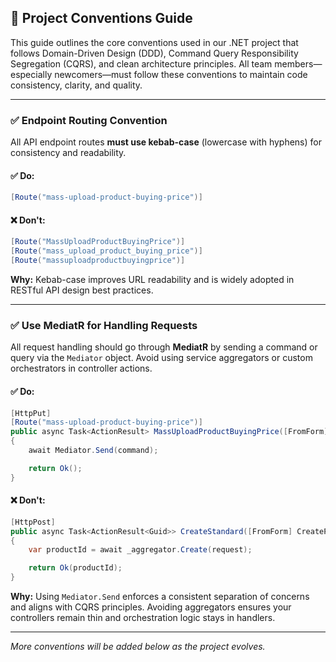 ## 🧭 Project Conventions Guide

This guide outlines the core conventions used in our .NET project that follows Domain-Driven Design (DDD), Command Query Responsibility Segregation (CQRS), and clean architecture principles. All team members—especially newcomers—must follow these conventions to maintain code consistency, clarity, and quality.

---

### ✅ Endpoint Routing Convention

All API endpoint routes **must use kebab-case** (lowercase with hyphens) for consistency and readability.

#### ✅ Do:

```csharp
[Route("mass-upload-product-buying-price")]
```

#### ❌ Don't:

```csharp
[Route("MassUploadProductBuyingPrice")]
[Route("mass_upload_product_buying_price")]
[Route("massuploadproductbuyingprice")]
```

**Why:**
Kebab-case improves URL readability and is widely adopted in RESTful API design best practices.

---

### ✅ Use MediatR for Handling Requests

All request handling should go through **MediatR** by sending a command or query via the `Mediator` object. Avoid using service aggregators or custom orchestrators in controller actions.

#### ✅ Do:

```csharp
[HttpPut]
[Route("mass-upload-product-buying-price")]
public async Task<ActionResult> MassUploadProductBuyingPrice([FromForm] MassUploadProductBuyingPriceCommand command)
{
    await Mediator.Send(command);

    return Ok();
}
```

#### ❌ Don't:

```csharp
[HttpPost]
public async Task<ActionResult<Guid>> CreateStandard([FromForm] CreateProductVM request)
{
    var productId = await _aggregator.Create(request);

    return Ok(productId);
}
```

**Why:**
Using `Mediator.Send` enforces a consistent separation of concerns and aligns with CQRS principles. Avoiding aggregators ensures your controllers remain thin and orchestration logic stays in handlers.

---

*More conventions will be added below as the project evolves.*
